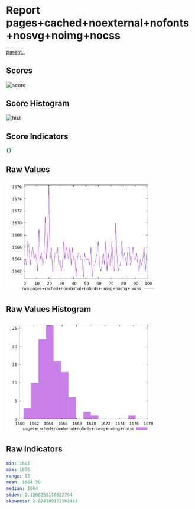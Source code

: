 # Report pages+cached+noexternal+nofonts+nosvg+noimg+nocss

[parent..](./..)  


## Scores

![score](./score.png)  

## Score Histogram

![hist](./hist.png)  

## Score Indicators

```yaml
{}

```

## Raw Values

![raw](./raw.png)  

## Raw Values Histogram

![raw hist](./raw_hist.png)  

## Raw Indicators

```yaml
min: 1661
max: 1676
range: 15
mean: 1664.39
median: 1664
stdev: 2.1208253110522794
skewness: 2.074389172162483

```

<style>
  img {
    max-width: 80%;
  }
</style>
      
